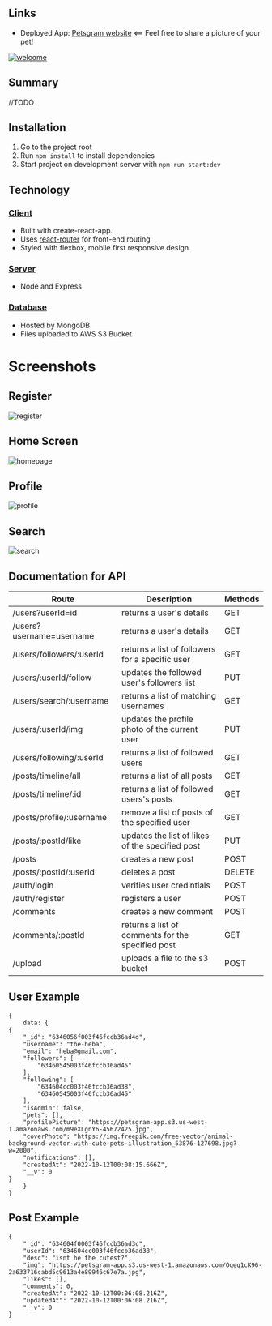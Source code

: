 ## Links
* Deployed App: [Petsgram website](https://main.diaw7mtof8uhl.amplifyapp.com/) <== Feel free to share a picture of your pet!

[![welcome](/screenshots/welcome.gif)](https://main.diaw7mtof8uhl.amplifyapp.com/)

## Summary
//TODO

## Installation
1. Go to the project root
2. Run `npm install` to install dependencies
3. Start project on development server with `npm run start:dev`

## Technology
### <u>Client</u>
* Built with create-react-app.
* Uses [react-router](https://reactrouter.com/) for front-end routing
* Styled with flexbox, mobile first responsive design
### <u>Server</u>
* Node and Express
### <u>Database</u>
* Hosted by MongoDB
* Files uploaded to AWS S3 Bucket

# Screenshots

## Register
![register](/screenshots/register.PNG)

## Home Screen
![homepage](/screenshots/homepage.PNG)

## Profile
![profile](/screenshots/profile.PNG)

## Search
![search](/screenshots/search.PNG)


## Documentation for API 
| Route                                | Description                                        | Methods |
| ------------------------------------ | -------------------------------------------------- | ------- |
| /users?userId=id                     | returns a user's details                           | GET     | 
| /users?username=username             | returns a user's details                           | GET     |  
| /users/followers/:userId             | returns a list of followers for a specific user    | GET     |
| /users/:userId/follow	               | updates the followed user's followers list         | PUT     |
| /users/search/:username	            | returns a list of matching usernames               | GET     |
| /users/:userId/img                   | updates the profile photo of the current user      | PUT     |
| /users/following/:userId	            | returns a list of followed users                   | GET     |
| /posts/timeline/all	               | returns a list of all posts                        | GET     |
| /posts/timeline/:id	               | returns a list of followed users's posts           | GET     |
| /posts/profile/:username	            | remove a list of posts of the specified user       | GET     |
| /posts/:postId/like	               | updates the list of likes of the specified post    | PUT     |
| /posts	                              | creates a new post                                 | POST    |
| /posts/:postId/:userId	            | deletes a post                                     | DELETE  |
| /auth/login           	            | verifies user credintials                          | POST    |
| /auth/register                       | registers a user                                   | POST    |
| /comments                 	         | creates a new comment                              | POST    |
| /comments/:postId	                  | returns a list of comments for the specified post  | GET     |
| /upload	                           | uploads a file to the s3 bucket                    | POST    |


## User Example
```
{
    data: {
{
    "_id": "6346056f003f46fccb36ad4d",
    "username": "the-heba",
    "email": "heba@gmail.com",
    "followers": [
        "63460545003f46fccb36ad45"
    ],
    "following": [
        "634604cc003f46fccb36ad38",
        "63460545003f46fccb36ad45"
    ],
    "isAdmin": false,
    "pets": [],
    "profilePicture": "https://petsgram-app.s3.us-west-1.amazonaws.com/m9eXLgnY6-45672425.jpg",
    "coverPhoto": "https://img.freepik.com/free-vector/animal-background-vector-with-cute-pets-illustration_53876-127698.jpg?w=2000",
    "notifications": [],
    "createdAt": "2022-10-12T00:08:15.666Z",
    "__v": 0
}
    }
}
```

## Post Example
```
{
    "_id": "634604f0003f46fccb36ad3c",
    "userId": "634604cc003f46fccb36ad38",
    "desc": "isnt he the cutest?",
    "img": "https://petsgram-app.s3.us-west-1.amazonaws.com/Oqeq1cK96-2a633716cabd5c9613a4e89946c67e7a.jpg",
    "likes": [],
    "comments": 0,
    "createdAt": "2022-10-12T00:06:08.216Z",
    "updatedAt": "2022-10-12T00:06:08.216Z",
    "__v": 0
}
```

